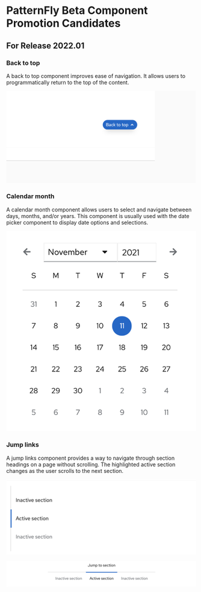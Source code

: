 # PatternFly Beta Component Promotion Candidates
## For Release 2022.01

### Back to top
A back to top component improves ease of navigation. It allows users to programmatically return to the top of the content.

![back-to-top](./img/back-to-top.png)

### Calendar month
A calendar month component allows users to select and navigate between days, months, and/or years. This component is usually used with the date picker component to display date options and selections. 

![calendar-month](./img/calendar-month.png)

### Jump links
A jump links component provides a way to navigate through section headings on a page without scrolling. The highlighted active section changes as the user scrolls to the next section.

![jump-links-vertical](./img/jump-links-vertical.png)

![jump-links-horizontal](./img/jump-links-horizontal.png)